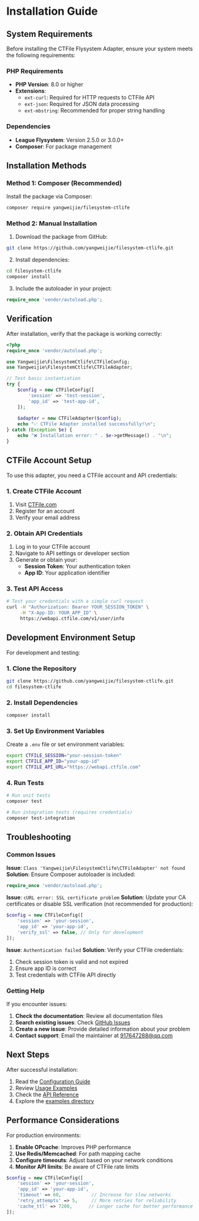 # Installation Guide

## System Requirements

Before installing the CTFile Flysystem Adapter, ensure your system meets the following requirements:

### PHP Requirements
- **PHP Version**: 8.0 or higher
- **Extensions**:
  - `ext-curl`: Required for HTTP requests to CTFile API
  - `ext-json`: Required for JSON data processing
  - `ext-mbstring`: Recommended for proper string handling

### Dependencies
- **League Flysystem**: Version 2.5.0 or 3.0.0+
- **Composer**: For package management

## Installation Methods

### Method 1: Composer (Recommended)

Install the package via Composer:

```bash
composer require yangweijie/filesystem-ctlife
```

### Method 2: Manual Installation

1. Download the package from GitHub:
```bash
git clone https://github.com/yangweijie/filesystem-ctlife.git
```

2. Install dependencies:
```bash
cd filesystem-ctlife
composer install
```

3. Include the autoloader in your project:
```php
require_once 'vendor/autoload.php';
```

## Verification

After installation, verify that the package is working correctly:

```php
<?php
require_once 'vendor/autoload.php';

use Yangweijie\FilesystemCtlife\CTFileConfig;
use Yangweijie\FilesystemCtlife\CTFileAdapter;

// Test basic instantiation
try {
    $config = new CTFileConfig([
        'session' => 'test-session',
        'app_id' => 'test-app-id',
    ]);
    
    $adapter = new CTFileAdapter($config);
    echo "✅ CTFile Adapter installed successfully!\n";
} catch (Exception $e) {
    echo "❌ Installation error: " . $e->getMessage() . "\n";
}
```

## CTFile Account Setup

To use this adapter, you need a CTFile account and API credentials:

### 1. Create CTFile Account
1. Visit [CTFile.com](https://www.ctfile.com/)
2. Register for an account
3. Verify your email address

### 2. Obtain API Credentials
1. Log in to your CTFile account
2. Navigate to API settings or developer section
3. Generate or obtain your:
   - **Session Token**: Your authentication token
   - **App ID**: Your application identifier

### 3. Test API Access
```bash
# Test your credentials with a simple curl request
curl -H "Authorization: Bearer YOUR_SESSION_TOKEN" \
     -H "X-App-ID: YOUR_APP_ID" \
     https://webapi.ctfile.com/v1/user/info
```

## Development Environment Setup

For development and testing:

### 1. Clone the Repository
```bash
git clone https://github.com/yangweijie/filesystem-ctlife.git
cd filesystem-ctlife
```

### 2. Install Dependencies
```bash
composer install
```

### 3. Set Up Environment Variables
Create a `.env` file or set environment variables:
```bash
export CTFILE_SESSION="your-session-token"
export CTFILE_APP_ID="your-app-id"
export CTFILE_API_URL="https://webapi.ctfile.com"
```

### 4. Run Tests
```bash
# Run unit tests
composer test

# Run integration tests (requires credentials)
composer test-integration
```

## Troubleshooting

### Common Issues

**Issue**: `Class 'Yangweijie\FilesystemCtlife\CTFileAdapter' not found`
**Solution**: Ensure Composer autoloader is included:
```php
require_once 'vendor/autoload.php';
```

**Issue**: `cURL error: SSL certificate problem`
**Solution**: Update your CA certificates or disable SSL verification (not recommended for production):
```php
$config = new CTFileConfig([
    'session' => 'your-session',
    'app_id' => 'your-app-id',
    'verify_ssl' => false, // Only for development
]);
```

**Issue**: `Authentication failed`
**Solution**: Verify your CTFile credentials:
1. Check session token is valid and not expired
2. Ensure app ID is correct
3. Test credentials with CTFile API directly

### Getting Help

If you encounter issues:

1. **Check the documentation**: Review all documentation files
2. **Search existing issues**: Check [GitHub Issues](https://github.com/yangweijie/filesystem-ctlife/issues)
3. **Create a new issue**: Provide detailed information about your problem
4. **Contact support**: Email the maintainer at 917647288@qq.com

## Next Steps

After successful installation:

1. Read the [Configuration Guide](configuration.md)
2. Review [Usage Examples](usage.md)
3. Check the [API Reference](api.md)
4. Explore the [examples directory](../examples/)

## Performance Considerations

For production environments:

1. **Enable OPcache**: Improves PHP performance
2. **Use Redis/Memcached**: For path mapping cache
3. **Configure timeouts**: Adjust based on your network conditions
4. **Monitor API limits**: Be aware of CTFile rate limits

```php
$config = new CTFileConfig([
    'session' => 'your-session',
    'app_id' => 'your-app-id',
    'timeout' => 60,           // Increase for slow networks
    'retry_attempts' => 5,     // More retries for reliability
    'cache_ttl' => 7200,      // Longer cache for better performance
]);
```
